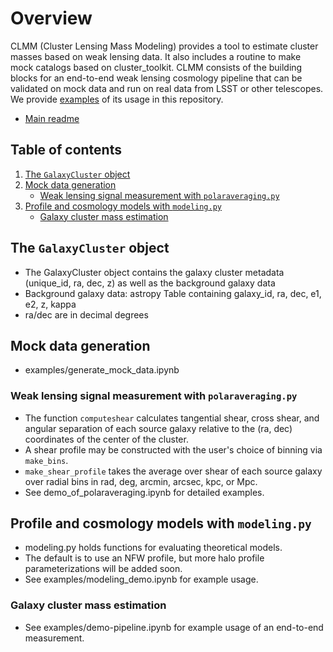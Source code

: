 # Overview
CLMM (Cluster Lensing Mass Modeling) provides a tool to estimate cluster masses based on weak lensing data.
It also includes a routine to make mock catalogs based on cluster_toolkit.
CLMM consists of the building blocks for an end-to-end weak lensing cosmology pipeline that can be validated on mock data and run on real data from LSST or other telescopes.
We provide [examples](https://github.com/LSSTDESC/CLMM/tree/master/examples) of its usage in this repository.

* [Main readme](README.md)

## Table of contents
1. [The `GalaxyCluster` object](#the_galaxycluster_object)
2. [Mock data generation](#mock_data_generation)
    * [Weak lensing signal measurement with `polaraveraging.py`](#weak_lensing_signal_measurement_with_polaraveraging)
3. [Profile and cosmology models with `modeling.py`](#profile_and_cosmology_models_with_modeling)
    * [Galaxy cluster mass estimation](#galaxy_cluster_mass_estimation)


## The `GalaxyCluster` object <a name="the_galaxycluster_object"></a>

  * The GalaxyCluster object contains the galaxy cluster metadata (unique_id, ra, dec, z) as well as the background galaxy data
  * Background galaxy data: astropy Table containing galaxy_id, ra, dec, e1, e2, z, kappa
  * ra/dec are in decimal degrees

## Mock data generation <a name="mock_data_generation"></a>
  * examples/generate_mock_data.ipynb

### Weak lensing signal measurement with `polaraveraging.py` <a name="weak_lensing_signal_measurement_with_polaraveraging"></a>

  * The function `computeshear` calculates tangential shear, cross shear, and angular separation of each source galaxy relative to the (ra, dec) coordinates of the center of the cluster.
  * A shear profile may be constructed with the user's choice of binning via `make_bins`.
  * `make_shear_profile` takes the average over shear of each source galaxy over radial bins in rad, deg, arcmin, arcsec, kpc, or Mpc.
  * See demo_of_polaraveraging.ipynb for detailed examples.

## Profile and cosmology models with `modeling.py` <a name="profile_and_cosmology_models_with_modeling"></a>

  * modeling.py holds functions for evaluating theoretical models.
  * The default is to use an NFW profile, but more halo profile parameterizations will be added soon.
  * See examples/modeling_demo.ipynb for example usage.

### Galaxy cluster mass estimation <a name="galaxy_cluster_mass_estimation"></a>
  * See examples/demo-pipeline.ipynb for example usage of an end-to-end measurement.
